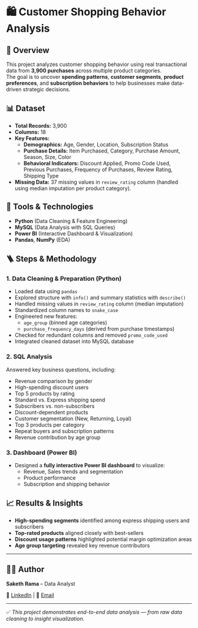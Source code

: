 # 🛍️ Customer Shopping Behavior Analysis

## 📌 Overview
This project analyzes customer shopping behavior using real transactional data from **3,900 purchases** across multiple product categories.  
The goal is to uncover **spending patterns**, **customer segments**, **product preferences**, and **subscription behaviors** to help businesses make data-driven strategic decisions.

## 📊 Dataset
- **Total Records:** 3,900  
- **Columns:** 18  
- **Key Features:**  
  - **Demographics:** Age, Gender, Location, Subscription Status  
  - **Purchase Details:** Item Purchased, Category, Purchase Amount, Season, Size, Color  
  - **Behavioral Indicators:** Discount Applied, Promo Code Used, Previous Purchases, Frequency of Purchases, Review Rating, Shipping Type  
- **Missing Data:** 37 missing values in `review_rating` column (handled using median imputation per product category).

## 🧰 Tools & Technologies
- **Python** (Data Cleaning & Feature Engineering)  
- **MySQL** (Data Analysis with SQL Queries)  
- **Power BI** (Interactive Dashboard & Visualization)  
- **Pandas**, **NumPy** (EDA)

## 🪜 Steps & Methodology

### 1. Data Cleaning & Preparation (Python)
- Loaded data using `pandas`
- Explored structure with `info()` and summary statistics with `describe()`
- Handled missing values in `review_rating` column (median imputation)
- Standardized column names to `snake_case`
- Engineered new features:
  - `age_group` (binned age categories)
  - `purchase_frequency_days` (derived from purchase timestamps)
- Checked for redundant columns and removed `promo_code_used`
- Integrated cleaned dataset into MySQL database

### 2. SQL Analysis
Answered key business questions, including:
- Revenue comparison by gender  
- High-spending discount users  
- Top 5 products by rating  
- Standard vs. Express shipping spend  
- Subscribers vs. non-subscribers  
- Discount-dependent products  
- Customer segmentation (New, Returning, Loyal)  
- Top 3 products per category  
- Repeat buyers and subscription patterns  
- Revenue contribution by age group

### 3. Dashboard (Power BI)
- Designed a **fully interactive Power BI dashboard** to visualize:
  - Revenue, Sales trends and segmentation
  - Product performance
  - Subscription and shipping behavior

## 📈 Results & Insights
- **High-spending segments** identified among express shipping users and subscribers  
- **Top-rated products** aligned closely with best-sellers  
- **Discount usage patterns** highlighted potential margin optimization areas  
- **Age group targeting** revealed key revenue contributors  

---

## 🧑‍💻 Author
**Saketh Rama** – Data Analyst

🔗 [LinkedIn](https://www.linkedin.com/in/saketh-rama/) | 📧 [Email](mailto:ramasaketh4@gmail.com)


---

✅ *This project demonstrates end-to-end data analysis — from raw data cleaning to insight visualization.*

